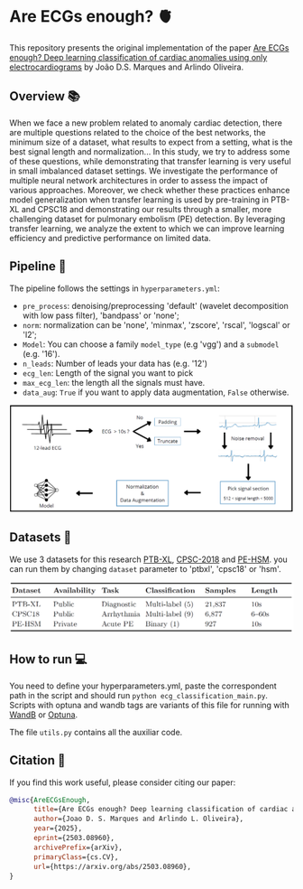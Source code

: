 # Are ECGs enough? 🫀
This repository presents the original implementation of the paper [Are ECGs enough? Deep learning classification of cardiac anomalies using only electrocardiograms](https://doi.org/10.48550/arXiv.2503.08960) by João D.S. Marques and Arlindo Oliveira.

## Overview 📚
When we face a new problem related to anomaly cardiac detection, there are multiple questions related to the choice of the best networks, the minimum size of a dataset, what results to expect from a setting, what is the best signal length and normalization... In this study, we try to address some of these questions, while demonstrating that transfer learning is very useful in small imbalanced dataset settings. We investigate the performance of multiple neural network architectures in order to assess the impact of various approaches. Moreover, we check whether these practices enhance model generalization when transfer learning is used by pre-training in PTB-XL and CPSC18 and demonstrating our results through a smaller, more challenging dataset for pulmonary embolism (PE) detection. By leveraging transfer learning, we analyze the extent to which we can improve learning efficiency and predictive performance on limited data. 

## Pipeline 🧪

The pipeline follows the settings in `hyperparameters.yml`: 
- `pre_process`: denoising/preprocessing 'default' (wavelet decomposition with low pass filter), 'bandpass' or 'none';
- `norm`: normalization can be 'none', 'minmax', 'zscore', 'rscal', 'logscal' or 'l2';
- `Model`: You can choose a family `model_type` (e.g 'vgg') and a `submodel` (e.g. '16').
- `n_leads`: Number of leads your data has (e.g. '12')
- `ecg_len`: Length of the signal you want to pick
- `max_ecg_len`: the length all the signals must have.
- `data_aug`: `True` if you want to apply data augmentation, `False` otherwise.

![GitHub Logo](images/pipeline.png)

## Datasets 📝

We use 3 datasets for this research [PTB-XL](https://physionet.org/content/ptb-xl/1.0.3/), [CPSC-2018](http://2018.icbeb.org/Challenge.html) and [PE-HSM](https://doi.org/10.1016/j.repc.2023.03.016). you can run them by changing `dataset` parameter to 'ptbxl', 'cpsc18' or 'hsm'.

![GitHub Logo](images/datasets.png)

## How to run 💻

You need to define your hyperparameters.yml, paste the correspondent path in the script and should run `python ecg_classification_main.py`. Scripts with optuna and wandb tags are variants of this file for running with [WandB](https://wandb.ai) or [Optuna](https://optuna.org/).

The file `utils.py` contains all the auxiliar code.

## Citation 💬
If you find this work useful, please consider citing our paper:

```bibtex
@misc{AreECGsEnough,
      title={Are ECGs enough? Deep learning classification of cardiac anomalies using only electrocardiograms}, 
      author={Joao D. S. Marques and Arlindo L. Oliveira},
      year={2025},
      eprint={2503.08960},
      archivePrefix={arXiv},
      primaryClass={cs.CV},
      url={https://arxiv.org/abs/2503.08960}, 
}
```




